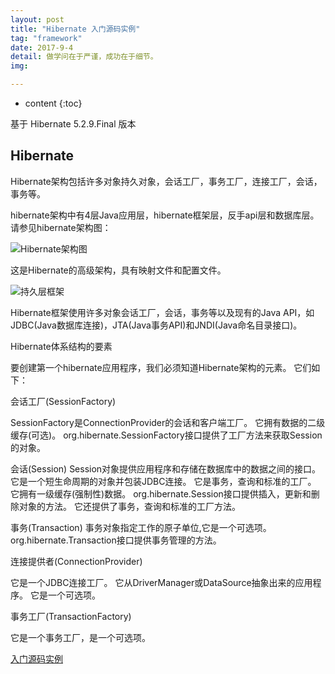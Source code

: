 ```yaml
---
layout: post
title: "Hibernate 入门源码实例"
tag: "framework"
date: 2017-9-4
detail: 做学问在于严谨，成功在于细节。
img: 

---
```


* content
{:toc}



基于 Hibernate 5.2.9.Final 版本

## Hibernate 

Hibernate架构包括许多对象持久对象，会话工厂，事务工厂，连接工厂，会话，事务等。

hibernate架构中有4层Java应用层，hibernate框架层，反手api层和数据库层。请参见hibernate架构图：

![Hibernate架构图](https://github.com/zhongyp/zhongyp.github.io/blob/master/styles/images/article/hibernate1.jpg)

这是Hibernate的高级架构，具有映射文件和配置文件。

![持久层框架](https://github.com/zhongyp/zhongyp.github.io/blob/master/styles/images/article/hibernate2.jpg)

Hibernate框架使用许多对象会话工厂，会话，事务等以及现有的Java API，如JDBC(Java数据库连接)，JTA(Java事务API)和JNDI(Java命名目录接口)。

Hibernate体系结构的要素

要创建第一个hibernate应用程序，我们必须知道Hibernate架构的元素。 它们如下：

会话工厂(SessionFactory)

SessionFactory是ConnectionProvider的会话和客户端工厂。 它拥有数据的二级缓存(可选)。 org.hibernate.SessionFactory接口提供了工厂方法来获取Session的对象。

会话(Session)
Session对象提供应用程序和存储在数据库中的数据之间的接口。 它是一个短生命周期的对象并包装JDBC连接。 它是事务，查询和标准的工厂。 它拥有一级缓存(强制性)数据。 org.hibernate.Session接口提供插入，更新和删除对象的方法。 它还提供了事务，查询和标准的工厂方法。

事务(Transaction)
事务对象指定工作的原子单位,它是一个可选项。 org.hibernate.Transaction接口提供事务管理的方法。

连接提供者(ConnectionProvider)

它是一个JDBC连接工厂。 它从DriverManager或DataSource抽象出来的应用程序。 它是一个可选项。

事务工厂(TransactionFactory)

它是一个事务工厂，是一个可选项。




[入门源码实例](https://github.com/zhongyp/bodu/tree/master/bodu-hibernate)


